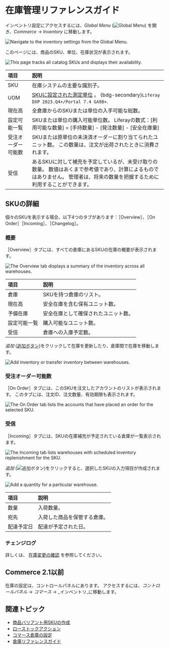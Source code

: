 # 在庫管理リファレンスガイド

インベントリ設定にアクセスするには、_Global Menu_ (![Global Menu](../images/icon-applications-menu.png)) を開き、_Commerce_ &rarr; _Inventory_ に移動します。

![Navigate to the inventory settings from the Global Menu.](./inventory-management-reference-guide/images/01.png)

このページには、商品のSKU、単位、在庫状況が表示されます。

![This page tracks all catalog SKUs and displays their availability.](./inventory-management-reference-guide/images/02.png)

| 項目        | 説明                                                                                                                                                                     |
| :-------- | :--------------------------------------------------------------------------------------------------------------------------------------------------------------------- |
| SKU       | 在庫システムの主要な識別子。                                                                                                                                                         |
| UOM       | [SKUに設定された測定単位](../product-management/creating-and-managing-products/products/units-of-measure.md) 。 {bdg-secondary}`Liferay DXP 2023.Q4+/Portal 7.4 GA98+`. |
| 現在高       | 全倉庫からのSKUまたは単位の入手可能な総数。                                                                                                                                                |
| 設定可能一覧    | SKUまたは単位の購入可能単位数。 Liferayの数式：[利用可能な数量] = [手持数量] - [発注数量] - [安全在庫量]                                                                                                 |
| 受注オーダー可能数 | SKUまたは原単位の未決済オーダーに割り当てられたユニット数。 この数量は、注文が出荷されたときに消費されます。                                                                                                               |
| 受信        | あるSKUに対して補充を予定しているが、未受け取りの数量。 数値はあくまで参考値であり、計算によるものではありません。 管理者は、将来の数量を把握するために利用することができます。                                                                             |

## SKUの詳細

個々のSKUを表示する場合、以下4つのタブがあります：［Overview］、［On Order］［Incoming］、［Changelog］。

### 概要

［Overview］タブには、すべての倉庫にあるSKUの在庫の概要が表示されます。

![The Overview tab displays a summary of the inventory across all warehouses.](./inventory-management-reference-guide/images/03.png)

| 項目     | 説明                 |
| :----- | :----------------- |
| 倉庫     | SKUを持つ倉庫のリスト。      |
| 現在高    | 安全在庫を含む保有ユニット数。    |
| 予備在庫   | 安全在庫として確保されたユニット数。 |
| 設定可能一覧 | 購入可能なユニット数。        |
| 受信     | 倉庫への入庫予定数。         |

*追加* ([追加ボタン](../images/icon-add.png))をクリックして在庫を更新したり、倉庫間で在庫を移動します。

![Add inventory or transfer inventory between warehouses.](./inventory-management-reference-guide/images/04.png)

### 受注オーダー可能数

［On Order］タブには、このSKUを注文したアカウントのリストが表示されます。 このタブには、注文ID、注文数量、有効期限も表示されます。

![The On Order tab lists the accounts that have placed an order for the selected SKU.](./inventory-management-reference-guide/images/05.png)

### 受信

［Incoming］タブには、SKUの在庫補充が予定されている倉庫が一覧表示されます。

![The Incoming tab lists warehouses with scheduled inventory replenishment for the SKU.](./inventory-management-reference-guide/images/06.png)

*追加* (![追加ボタン](../images/icon-add.png))をクリックすると、選択したSKUの入力項目が作成されます。

![Add a quantity for a particular warehouse.](./inventory-management-reference-guide/images/07.png)

| 項目    | 説明             |
| :---- | :------------- |
| 数量    | 入荷数量。          |
| 宛先    | 入荷した商品を保管する倉庫。 |
| 配達予定日 | 配達が予定された日。     |

### チェンジログ

詳しくは、 [在庫変更の確認](./using-the-inventory-management-system.md#viewing-inventory-changes) を参照してください。

## Commerce 2.1以前

在庫の設定は、コントロールパネルにあります。 アクセスするには、_コントロールパネル_ &rarr; _コマース_ &rarr; _インベントリ_に移動します。

## 関連トピック

* [商品バリアント用SKUの作成](../product-management/creating-and-managing-products/products/creating-skus-for-product-variants.md)
* [ローストックアクション](./low-stock-action.md)
* [コマース倉庫の設定](./setting-up-warehouses.md)
* [倉庫リファレンスガイド](./warehouse-reference-guide.md)